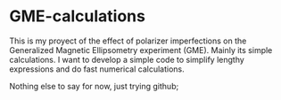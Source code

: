 # GME-calculations

This is my proyect of the effect of polarizer imperfections on the Generalized Magnetic Ellipsometry experiment (GME). Mainly its simple calculations. I want to develop a simple code to simplify lengthy expressions and do fast numerical calculations.

Nothing else to say for now, just trying github; 
